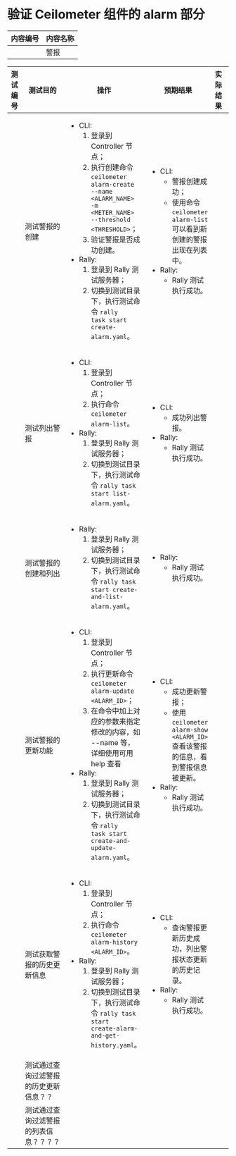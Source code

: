 # 验证 Ceilometer 组件的 alarm 部分

|内容编号|内容名称|
|--------|--------|
||警报|

|测试编号|测试目的|操作|预期结果|实际结果|备注|Rally/Tempest/None|
|--------|--------|----|--------|--------|----|------------------|
||测试警报的创建|<ul><li>CLI:<ol><li>登录到 Controller 节点；</li><li>执行创建命令 <code>ceilometer alarm-create --name \<ALARM\_NAME\> -m \<METER\_NAME\> --threshold \<THRESHOLD\></code>；</li><li>验证警报是否成功创建。</li></ol></li><li>Rally:<ol><li>登录到 Rally 测试服务器；</li><li>切换到测试目录下，执行测试命令 <code>rally task start create-alarm.yaml</code>。</li></ol></li></ul>|<ul><li>CLI:<ul><li>警报创建成功；</li><li>使用命令 <code>ceilometer alarm-list</code> 可以看到新创建的警报出现在列表中。</li></ul></li><li>Rally:<ul><li>Rally 测试执行成功。</li></ul></li></ul>||执行 10 次，并行任务数为 1|Rally:</br>create-alarm.yaml|
||测试列出警报|<ul><li>CLI:<ol><li>登录到 Controller 节点；</li><li>执行命令 <code>ceilometer alarm-list</code>。</li></ol></li><li>Rally:<ol><li>登录到 Rally 测试服务器；</li><li>切换到测试目录下，执行测试命令 <code>rally task start list-alarm.yaml</code>。</li></ol></li></ul>|<ul><li>CLI:<ul><li>成功列出警报。</li></ul></li><li>Rally:<ul><li>Rally 测试执行成功。</li></ul></li></ul>||执行 10 次，并行任务数为 1|Rally:</br>list-alarm.yaml|
||测试警报的创建和列出|<ul><li>Rally:<ol><li>登录到 Rally 测试服务器；</li><li>切换到测试目录下，执行测试命令 <code>rally task start create-and-list-alarm.yaml</code>。</li></ol></li></ul>|<ul><li>Rally:<ul><li>Rally 测试执行成功。</li></ul></li></ul>||执行 10 次，并行任务数为 1|Rally:</br>create-and-list-alarm.yaml|
||测试警报的更新功能|<ul><li>CLI:<ol><li>登录到 Controller 节点；</li><li>执行更新命令 <code>ceilometer alarm-update \<ALARM\_ID\></code>；</li><li>在命令中加上对应的参数来指定修改的内容，如 --name 等，详细使用可用 help 查看</li></ol></li><li>Rally:<ol><li>登录到 Rally 测试服务器；</li><li>切换到测试目录下，执行测试命令 <code>rally task start create-and-update-alarm.yaml</code>。</li></ol></li></ul>|<ul><li>CLI:<ul><li>成功更新警报；</li><li>使用 <code>ceilometer alarm-show \<ALARM\_ID\></code> 查看该警报的信息，看到警报信息被更新。</li></ul></li><li>Rally:<ul><li>Rally 测试执行成功。</li></ul></li></ul>||执行 10 次，并行任务数为 1|Rally:</br>create-and-update-alarm.yaml|
||测试获取警报的历史更新信息|<ul><li>CLI:<ol><li>登录到 Controller 节点；</li><li>执行命令 <code>ceilometer alarm-history \<ALARM\_ID\></code>。</li></ol></li><li>Rally:<ol><li>登录到 Rally 测试服务器；</li><li>切换到测试目录下，执行测试命令 <code>rally task start create-alarm-and-get-history.yaml</code>。</li></ol></li></ul>|<ul><li>CLI:<ul><li>查询警报更新历史成功，列出警报状态更新的历史记录。</li></ul></li><li>Rally:<ul><li>Rally 测试执行成功。</li></ul></li></ul>||执行 10 次，并行任务数为 5|Rally:</br>create-alarm-and-get-history.yaml|
||测试通过查询过滤警报的历史更新信息？？|||||Rally:</br>create-and-query-alarm-history.yaml|
||测试通过查询过滤警报的列表信息？？？？|||||Rally:</br>create-and-query-alarms.yaml|
